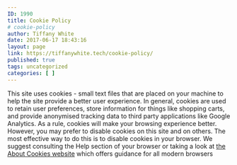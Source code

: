 ```yaml
---
ID: 1990
title: Cookie Policy
# cookie-policy
author: Tiffany White
date: 2017-06-17 18:43:16
layout: page
link: https://tiffanywhite.tech/cookie-policy/
published: true
tags: uncategorized
categories: [ ]
---
```

This site uses cookies - small text files that are placed on your machine to help the site provide a better user experience. In general, cookies are used to retain user preferences, store information for things like shopping carts, and provide anonymised tracking data to third party applications like Google Analytics. As a rule, cookies will make your browsing experience better. However, you may prefer to disable cookies on this site and on others. The most effective way to do this is to disable cookies in your browser. We suggest consulting the Help section of your browser or taking a look at <a href="http://www.aboutcookies.org">the About Cookies website</a> which offers guidance for all modern browsers